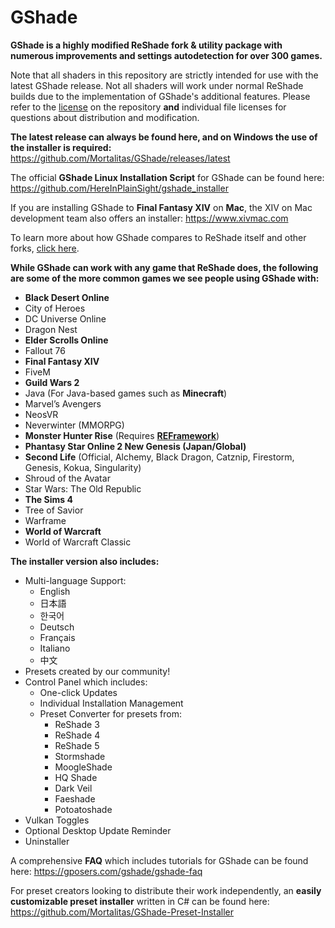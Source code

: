 # GShade
**GShade is a highly modified ReShade fork & utility package with numerous improvements and settings autodetection for over 300 games.** 

Note that all shaders in this repository are strictly intended for use with the latest GShade release. Not all shaders will work under normal ReShade builds due to the implementation of GShade's additional features. Please refer to the [license](https://github.com/Mortalitas/GShade/blob/master/LICENSE.md) on the repository **and** individual file licenses for questions about distribution and modification.

**The latest release can always be found here, and on Windows the use of the installer is required:** https://github.com/Mortalitas/GShade/releases/latest

The official **GShade Linux Installation Script** for GShade can be found here: https://github.com/HereInPlainSight/gshade_installer

If you are installing GShade to **Final Fantasy XIV** on **Mac**, the XIV on Mac development team also offers an installer: https://www.xivmac.com

To learn more about how GShade compares to ReShade itself and other forks, [click here](https://gposers.com/gshade/gshade-faq/#comparison).

**While GShade can work with any game that ReShade does, the following are some of the more common games we see people using GShade with:**
* **Black Desert Online**
* City of Heroes
* DC Universe Online
* Dragon Nest
* **Elder Scrolls Online**
* Fallout 76
* **Final Fantasy XIV**
* FiveM
* **Guild Wars 2**
* Java (For Java-based games such as **Minecraft**)
* Marvel’s Avengers
* NeosVR
* Neverwinter (MMORPG)
* **Monster Hunter Rise** (Requires [**REFramework**](https://github.com/praydog/REFramework))
* **Phantasy Star Online 2 New Genesis (Japan/Global)**
* **Second Life** (Official, Alchemy, Black Dragon, Catznip, Firestorm, Genesis, Kokua, Singularity)
* Shroud of the Avatar
* Star Wars: The Old Republic
* **The Sims 4**
* Tree of Savior
* Warframe
* **World of Warcraft**
* World of Warcraft Classic

**The installer version also includes:**
* Multi-language Support:
  * English
  * 日本語
  * 한국어
  * Deutsch
  * Français
  * Italiano
  * 中文
* Presets created by our community!
* Control Panel which includes:
  * One-click Updates
  * Individual Installation Management
  * Preset Converter for presets from:
    * ReShade 3
    * ReShade 4
    * ReShade 5
    * Stormshade
    * MoogleShade
    * HQ Shade
    * Dark Veil
    * Faeshade
    * Potoatoshade
* Vulkan Toggles
* Optional Desktop Update Reminder
* Uninstaller

A comprehensive **FAQ** which includes tutorials for GShade can be found here: https://gposers.com/gshade/gshade-faq

For preset creators looking to distribute their work independently, an **easily customizable preset installer** written in C# can be found here: https://github.com/Mortalitas/GShade-Preset-Installer
